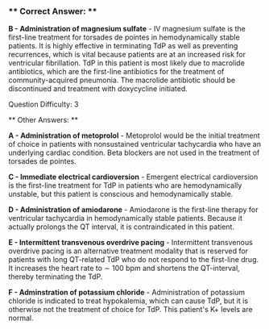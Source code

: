 ### ** Correct Answer: **

**B - Administration of magnesium sulfate** - IV magnesium sulfate is the first-line treatment for torsades de pointes in hemodynamically stable patients. It is highly effective in terminating TdP as well as preventing recurrences, which is vital because patients are at an increased risk for ventricular fibrillation. TdP in this patient is most likely due to macrolide antibiotics, which are the first-line antibiotics for the treatment of community-acquired pneumonia. The macrolide antibiotic should be discontinued and treatment with doxycycline initiated.

Question Difficulty: 3

** Other Answers: **

**A - Administration of metoprolol** - Metoprolol would be the initial treatment of choice in patients with nonsustained ventricular tachycardia who have an underlying cardiac condition. Beta blockers are not used in the treatment of torsades de pointes.

**C - Immediate electrical cardioversion** - Emergent electrical cardioversion is the first-line treatment for TdP in patients who are hemodynamically unstable, but this patient is conscious and hemodynamically stable.

**D - Administration of amiodarone** - Amiodarone is the first-line therapy for ventricular tachycardia in hemodynamically stable patients. Because it actually prolongs the QT interval, it is contraindicated in this patient.

**E - Intermittent transvenous overdrive pacing** - Intermittent transvenous overdrive pacing is an alternative treatment modality that is reserved for patients with long QT-related TdP who do not respond to the first-line drug. It increases the heart rate to ∼ 100 bpm and shortens the QT-interval, thereby terminating the TdP.

**F - Adminstration of potassium chloride** - Administration of potassium chloride is indicated to treat hypokalemia, which can cause TdP, but it is otherwise not the treatment of choice for TdP. This patient's K+ levels are normal.

